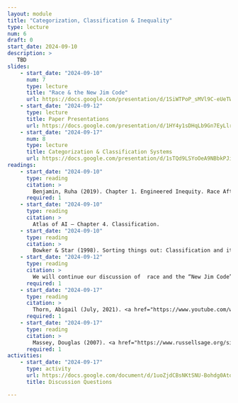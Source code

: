 ```yaml
---
layout: module
title: "Categorization, Classification & Inequality"
type: lecture
num: 6
draft: 0
start_date: 2024-09-10
description: >
   TBD
slides: 
    - start_date: "2024-09-10"
      num: 7
      type: lecture
      title: "Race & the New Jim Code"
      url: https://docs.google.com/presentation/d/1SiWTPoP_sMVl9C-eUeTWBU_H9sTgHk50/edit?usp=sharing&ouid=113376576186080604800&rtpof=true&sd=true
    - start_date: "2024-09-12"
      type: lecture
      title: Paper Presentations
      url: https://docs.google.com/presentation/d/1HY4y1sDHqLb9Gn7EyLlrgaEL6FgcT5OK/edit?usp=sharing&ouid=113376576186080604800&rtpof=true&sd=true
    - start_date: "2024-09-17"
      num: 8
      type: lecture
      title: Categorization & Classification Systems
      url: https://docs.google.com/presentation/d/1sTQd9LSYoOeA9NBbkPJiIXsC4KhfMKYP/edit?usp=sharing&ouid=113376576186080604800&rtpof=true&sd=true
readings: 
    - start_date: "2024-09-10"
      type: reading
      citation: >
        Benjamin, Ruha (2019). Chapter 1. Engineered Inequity. Race After Technology.
      required: 1
    - start_date: "2024-09-10"
      type: reading
      citation: >
        Atlas of AI – Chapter 4. Classification.
    - start_date: "2024-09-10"
      type: reading
      citation: >
        Bowker & Star (1998). Sorting things out: Classification and its consequences. Introduction. MIT Press.
    - start_date: "2024-09-12"
      type: reading
      citation: >
        We will continue our discussion of  race and the “New Jim Code” and present our paper topics during class.
      required: 1
    - start_date: "2024-09-17"
      type: reading
      citation: >
        Thorn, Abigail (July, 2021). <a href="https://www.youtube.com/watch?v=koud7hgGyQ8" target="_blank">Social Constructs</a> (YouTube Video). Philosophy Tube.
      required: 1
    - start_date: "2024-09-17"
      type: reading
      citation: >
        Massey, Douglas (2007). <a href="https://www.russellsage.org/sites/default/files/Massey_Chap1_2.pdf" target="_blank">Chapter 1. How Stratification Works</a>. Categorically unequal: The American stratification system.
      required: 1
activities:
    - start_date: "2024-09-17"
      type: activity
      url: https://docs.google.com/document/d/1uoZjdCBsNKtSNU-Bohdg0AtqLPVx5S7_xZ20sOfVluI/edit?usp=sharing
      title: Discussion Questions

---
```


